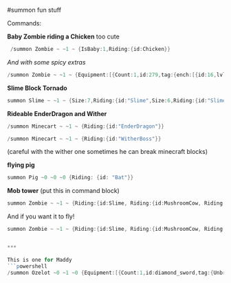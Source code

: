 #summon fun stuff

Commands:

**Baby Zombie riding a Chicken** too cute
```powershell
 /summon Zombie ~ ~1 ~ {IsBaby:1,Riding:{id:Chicken}}
```
*And with some spicy extras*
```powershell
/summon Zombie ~ ~1 ~ {Equipment:[{Count:1,id:279,tag:{ench:[{id:16,lvl:3}]}},{Count:1,id:301,tag:{ench:[{id:2,lvl:4}]}},{Count:1,id:300,tag:{ench:[{id:4,lvl:3}]}},{Count:1,id:307,tag:{ench:[{id:4,lvl:1}]}},{Count:1,id:310,tag:{ench:[{id:5,lvl:1}]}}],CustomName:Chicken Jockey,CustomNameVisible:1,Attributes:[{Name:generic.maxHealth,Base:100},{Name:generic.movementSpeed,Base:0.5},{Name:generic.attackDamage,Base:10},{Name:generic.followRange,Base:10},{Name:generic.knockbackResistance,Base:10}],IsBaby:1,DropChances:[1.0F,1.0F,1.0F,1.0F,1.0F],Riding:{id:Chicken}}
```

**Slime Block Tornado**
```powershell
summon Slime ~ ~1 ~ {Size:7,Riding:{id:"Slime",Size:6,Riding:{id:"Slime",Size:5,Riding:{id:"Slime",Size:4,Riding:{id:"Slime",Size:3,Riding:{id:"Slime",Size:2,Riding:{id:"Slime",Size:1}}}}}}} 
```

**Rideable EnderDragon and Wither**
```powershell
/summon Minecart ~ ~1 ~ {Riding:{id:"EnderDragon"}}
```
```powershell
/summon Minecart ~ ~1 ~ {Riding:{id:"WitherBoss"}} 
```
(careful with the wither one sometimes he can break minecraft blocks) 

**flying pig**
```powershell
summon Pig ~0 ~0 ~0 {Riding: {id: "Bat"}} 
```

**Mob tower**
(put this in command block) 
```powershell
summon Zombie ~ ~1 ~ {Riding:{id:Slime, Riding:{id:MushroomCow, Riding:{id:Creeper, Riding:{id:Villager, Riding:{id:Skeleton, Riding:{id:Spider, Riding:{id:Chicken, Riding:{id:Pig, Riding:{id:Cow, Riding:{id:Sheep, Riding:{id:PigZombie, Riding:{id:Enderman,Riding:{id:CaveSpider, Riding:{id:SnowMan, Riding:{id:Witch}}}}}}}}}}}}}}}} 
```
And if you want it to fly!
```powershell
summon Zombie ~ ~1 ~ {Riding:{id:Slime, Riding:{id:MushroomCow, Riding:{id:Creeper, Riding:{id:Villager, Riding:{id:Skeleton, Riding:{id:Spider, Riding:{id:Chicken, Riding:{id:Pig, Riding:{id:Cow, Riding:{id:Sheep, Riding:{id:PigZombie, Riding:{id:Enderman,Riding:{id:CaveSpider, Riding:{id:SnowMan, Riding:{id:Witch, Riding:{id:Bat}}}}}}}}}}}}}}}}


***

This is one for Maddy
```powershell
/summon Ozelot ~0 ~1 ~0 {Equipment:[{Count:1,id:diamond_sword,tag:{Unbreakable:1}},{},{},{},{Count:1,id:diamond_helmet}],CustomName:MaddysCats,CustomNameVisible:1,Attributes:[{Name:generic.movementSpeed,Base:1.0}],DropChances:[0.5F,0.0F,0.0F,0.0F,0.2F],ActiveEffects:[{Id:6,Amplifier:1,Duration:999999},{Id:1,Amplifier:1,Duration:999999}],Invulnerable:1,1}
```
